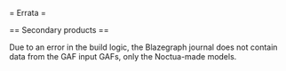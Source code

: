 

= Errata =

== Secondary products ==

Due to an error in the build logic, the Blazegraph journal does not
contain data from the GAF input GAFs, only the Noctua-made models.
